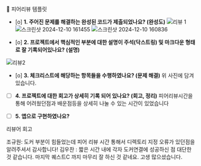 <aside>
🤔 피어리뷰 템플릿

- [o]  **1. 주어진 문제를 해결하는 완성된 코드가 제출되었나요? (완성도)**
   ![리뷰 1](https://github.com/user-attachments/assets/d3b2a579-4b7f-41c9-8336-a1d981990bdd)
![스크린샷 2024-12-10 161455](https://github.com/user-attachments/assets/8eb59d0a-4042-4515-9d51-cd5757da7df9)
![스크린샷 2024-12-10 160836](https://github.com/user-attachments/assets/664b82f7-3ac9-4243-bbd8-078c1c8c89d5)


- [o]  **2. 프로젝트에서 핵심적인 부분에 대한 설명이 주석(닥스트링) 및 마크다운 형태로 잘 기록되어있나요? (설명)**
    
![리뷰2](https://github.com/user-attachments/assets/07657059-e692-4856-8115-25a34b142224)

- [o]  **3. 체크리스트에 해당하는 항목들을 수행하였나요? (문제 해결)**
    위 사진에 담겨있습니다.
  
- [ ]  **4. 프로젝트에 대한 회고가 상세히 기록 되어 있나요? (회고, 정리)**
    피어리뷰시간을 통해 어려웠던점과 배운점등을 상세히 나눌 수 있는 시간이 있었습니다

- [ ]  **5.  앱으로 구현하였나요?**
   
리뷰어 회고 

조규원: 도커 부분이 힘들었는데 피어 리뷰 시간 통해서 디렉토리 지정 오류가 있던점을 알려주셔서 감사합니다!
김우찬 : 짧은 시간 내에 각자 도커연결에 성공하신 점 대단한 것 같습니다. 마지막 퀘스트C 까지 마무리 잘 하신 것 같네요. 고생 많으셨습니다.
